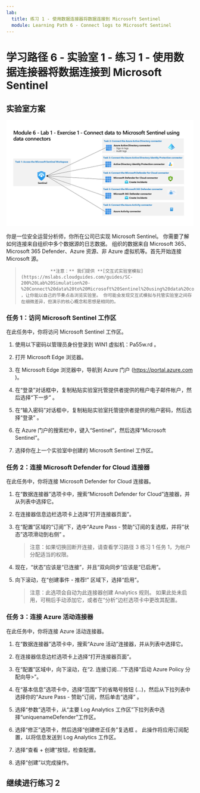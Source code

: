 ```yaml
---
lab:
  title: 练习 1 - 使用数据连接器将数据连接到 Microsoft Sentinel
  module: Learning Path 6 - Connect logs to Microsoft Sentinel
---
```


# 学习路径 6 - 实验室 1 - 练习 1 - 使用数据连接器将数据连接到 Microsoft Sentinel

## 实验室方案

![实验室概述。](../Media/SC-200-Lab_Diagrams_Mod6_L1_Ex1.png)

你是一位安全运营分析师，你所在公司已实现 Microsoft Sentinel。 你需要了解如何连接来自组织中多个数据源的日志数据。 组织的数据来自 Microsoft 365、Microsoft 365 Defender、Azure 资源、非 Azure 虚拟机等。首先开始连接 Microsoft 源。

>                **注意：** 我们提供 **[交互式实验室模拟](https://mslabs.cloudguides.com/guides/SC-200%20Lab%20Simulation%20-%20Connect%20data%20to%20Microsoft%20Sentinel%20using%20data%20connectors)** ，让你能以自己的节奏点击浏览实验室。 你可能会发现交互式模拟与托管实验室之间存在细微差异，但演示的核心概念和思想是相同的。 


### 任务 1：访问 Microsoft Sentinel 工作区

在此任务中，你将访问 Microsoft Sentinel 工作区。

1. 使用以下密码以管理员身份登录到 WIN1 虚拟机：Pa55w.rd 。  

1. 打开 Microsoft Edge 浏览器。

1. 在 Microsoft Edge 浏览器中，导航到 Azure 门户 (https://portal.azure.com )。

1. 在“登录”对话框中，复制粘贴实验室托管提供者提供的租户电子邮件帐户，然后选择“下一步”  。

1. 在“输入密码”对话框中，复制粘贴实验室托管提供者提供的租户密码，然后选择“登录”  。

1. 在 Azure 门户的搜索栏中，键入“Sentinel”，然后选择“Microsoft Sentinel”。

1. 选择你在上一个实验室中创建的 Microsoft Sentinel 工作区。


### 任务 2：连接 Microsoft Defender for Cloud 连接器

在此任务中，你将连接 Microsoft Defender for Cloud 连接器。

1. 在“数据连接器”选项卡中，搜索“Microsoft Defender for Cloud”连接器，并从列表中选择它。

1. 在连接器信息边栏选项卡上选择“打开连接器页面”。

1. 在“配置”区域的“订阅”下，选中“Azure Pass - 赞助”订阅的复选框，并将“状态”选项滑动到右侧” 。

    >注意：如果切换回断开连接，请查看学习路径 3 练习 1 任务 1，为帐户分配适当的权限。

1. 现在，“状态”应该是“已连接”，并且“双向同步”应该是“已启用”。

1. 向下滚动，在“创建事件 - 推荐!” 区域下，选择“启用”。 

    >注意：此选项会自动为此连接器创建 Analytics 规则。 如果此处未启用，可稍后手动添加它，或者在“分析”边栏选项卡中更改其配置。


### 任务 3：连接 Azure 活动连接器

在此任务中，你将连接 Azure 活动连接器。

1. 在“数据连接器”选项卡中，搜索“Azure 活动”连接器，并从列表中选择它。

1. 在连接器信息边栏选项卡上选择“打开连接器页面”。

1. 在“配置”区域中，向下滚动，在“2. 连接订阅...”下选择“启动 Azure Policy 分配向导>”。

1. 在“基本信息”选项卡中，选择“范围”下的省略号按钮 (...)，然后从下拉列表中选择你的“Azure Pass - 赞助”订阅，然后单击“选择”  。

1. 选择“参数”选项卡，从“主要 Log Analytics 工作区”下拉列表中选择“uniquenameDefender”工作区。

1. 选择“修正”选项卡，然后选择“创建修正任务”复选框 。 此操作将应用订阅配置，以将信息发送到 Log Analytics 工作区。

1. 选择“查看 + 创建”按钮，检查配置。

1. 选择“创建”以完成操作。

## 继续进行练习 2
